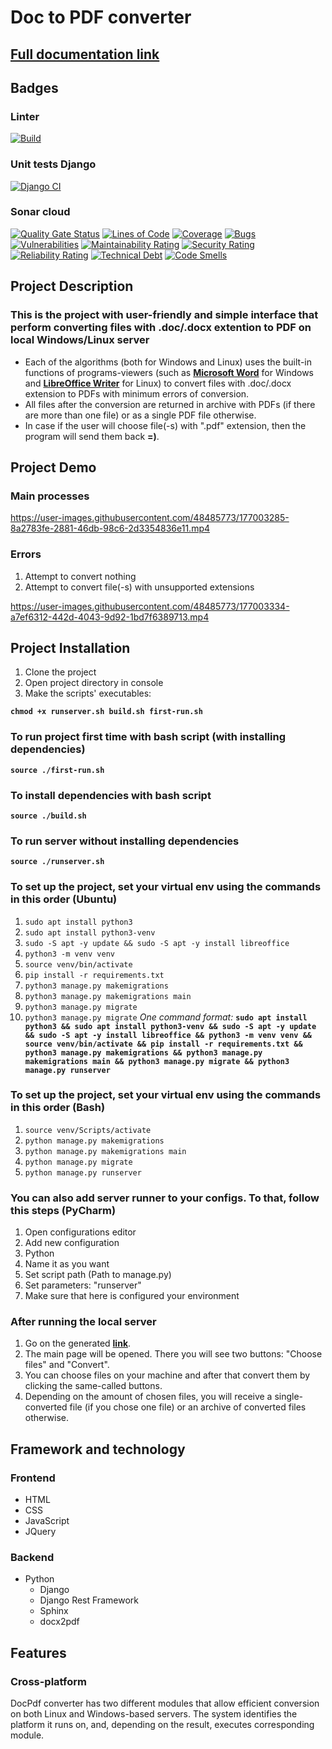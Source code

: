 # Doc to PDF converter
## [Full documentation link](https://innoswp.github.io/05-DocPdf-Converter/)

## Badges
### Linter
[![Build](https://github.com/InnoSWP/05-DocPdf-Converter/actions/workflows/build.yml/badge.svg)](https://github.com/InnoSWP/05-DocPdf-Converter/actions/workflows/build.yml)
### Unit tests Django
[![Django CI](https://github.com/InnoSWP/05-DocPdf-Converter/actions/workflows/django.yml/badge.svg)](https://github.com/InnoSWP/05-DocPdf-Converter/actions/workflows/django.yml)
### Sonar cloud
[![Quality Gate Status](https://sonarcloud.io/api/project_badges/measure?project=InnoSWP_05-DocPdf-Converter&metric=alert_status)](https://sonarcloud.io/summary/new_code?id=InnoSWP_05-DocPdf-Converter)
[![Lines of Code](https://sonarcloud.io/api/project_badges/measure?project=InnoSWP_05-DocPdf-Converter&metric=ncloc)](https://sonarcloud.io/summary/new_code?id=InnoSWP_05-DocPdf-Converter)
[![Coverage](https://sonarcloud.io/api/project_badges/measure?project=InnoSWP_05-DocPdf-Converter&metric=coverage)](https://sonarcloud.io/summary/new_code?id=InnoSWP_05-DocPdf-Converter)
[![Bugs](https://sonarcloud.io/api/project_badges/measure?project=InnoSWP_05-DocPdf-Converter&metric=bugs)](https://sonarcloud.io/summary/new_code?id=InnoSWP_05-DocPdf-Converter)
[![Vulnerabilities](https://sonarcloud.io/api/project_badges/measure?project=InnoSWP_05-DocPdf-Converter&metric=vulnerabilities)](https://sonarcloud.io/summary/new_code?id=InnoSWP_05-DocPdf-Converter)
[![Maintainability Rating](https://sonarcloud.io/api/project_badges/measure?project=InnoSWP_05-DocPdf-Converter&metric=sqale_rating)](https://sonarcloud.io/summary/new_code?id=InnoSWP_05-DocPdf-Converter)
[![Security Rating](https://sonarcloud.io/api/project_badges/measure?project=InnoSWP_05-DocPdf-Converter&metric=security_rating)](https://sonarcloud.io/summary/new_code?id=InnoSWP_05-DocPdf-Converter)
[![Reliability Rating](https://sonarcloud.io/api/project_badges/measure?project=InnoSWP_05-DocPdf-Converter&metric=reliability_rating)](https://sonarcloud.io/summary/new_code?id=InnoSWP_05-DocPdf-Converter)
[![Technical Debt](https://sonarcloud.io/api/project_badges/measure?project=InnoSWP_05-DocPdf-Converter&metric=sqale_index)](https://sonarcloud.io/summary/new_code?id=InnoSWP_05-DocPdf-Converter)
[![Code Smells](https://sonarcloud.io/api/project_badges/measure?project=InnoSWP_05-DocPdf-Converter&metric=code_smells)](https://sonarcloud.io/summary/new_code?id=InnoSWP_05-DocPdf-Converter)

## Project Description
### This is the project with user-friendly and simple interface that perform converting files with .doc/.docx extention to PDF on local Windows/Linux server
* Each of the algorithms (both for Windows and Linux) uses the built-in functions of programs-viewers (such as [**Microsoft Word**](https://en.wikipedia.org/wiki/Microsoft_Word) for Windows and [**LibreOffice Writer**](https://en.wikipedia.org/wiki/LibreOffice_Writer) for Linux) to convert files with .doc/.docx extension to PDFs with minimum errors of conversion.
* All files after the conversion are returned in archive with PDFs (if there are more than one file) or as a single PDF file otherwise.
* In case if the user will choose file(-s) with ".pdf" extension, then the program will send them back **=)**.

## Project Demo
### Main processes
https://user-images.githubusercontent.com/48485773/177003285-8a2783fe-2881-46db-98c6-2d3354836e11.mp4

### Errors
1. Attempt to convert nothing
2. Attempt to convert file(-s) with unsupported extensions

https://user-images.githubusercontent.com/48485773/177003334-a7ef6312-442d-4043-9d92-1bd7f6389713.mp4

## Project Installation
1. Clone the project
2. Open project directory in console
3. Make the scripts' executables:

**`chmod +x runserver.sh build.sh first-run.sh`**

### To run project first time with bash script (with installing dependencies)
**`source ./first-run.sh`**

### To install dependencies with bash script
**`source ./build.sh`**

### To run server without installing dependencies
**`source ./runserver.sh`**


### To set up the project, set your virtual env using the commands in this order (Ubuntu)
1. `sudo apt install python3`
2. `sudo apt install python3-venv`
3. `sudo -S apt -y update && sudo -S apt -y install libreoffice`
4. `python3 -m venv venv`
5. `source venv/bin/activate`
6. `pip install -r requirements.txt`
7. `python3 manage.py makemigrations`
8. `python3 manage.py makemigrations main`
9. `python3 manage.py migrate`
10. `python3 manage.py migrate`
*One command format:*
**`sudo apt install python3 && sudo apt install python3-venv && sudo -S apt -y update && sudo -S apt -y install libreoffice && python3 -m venv venv && source venv/bin/activate && pip install -r requirements.txt && python3 manage.py makemigrations && python3 manage.py makemigrations main && python3 manage.py migrate && python3 manage.py runserver`**

### To set up the project, set your virtual env using the commands in this order (Bash)
1. `source venv/Scripts/activate`
2. `python manage.py makemigrations`
3. `python manage.py makemigrations main`
4. `python manage.py migrate`
5. `python manage.py runserver`

### You can also add server runner to your configs. To that, follow this steps (PyCharm)
1. Open configurations editor
2. Add new configuration
3. Python
4. Name it as you want
5. Set script path (Path to manage.py)
6. Set parameters: "runserver"
7. Make sure that here is configured your environment

### After running the local server
1. Go on the generated [**link**](http://127.0.0.1:8000/convert).
2. The main page will be opened. There you will see two buttons: "Choose files" and "Convert".
3. You can choose files on your machine and after that convert them by clicking the same-called buttons.
4. Depending on the amount of chosen files, you will receive a single-converted file (if you chose one file) or an archive of converted files otherwise.

## Framework and technology
### Frontend

- HTML
- CSS
- JavaScript
- JQuery

### Backend

- Python
  - Django
  - Django Rest Framework
  - Sphinx
  - docx2pdf

## Features
### Cross-platform
DocPdf converter has two different modules that allow efficient conversion on both Linux and Windows-based servers.
The system identifies the platform it runs on, and, depending on the result, executes corresponding module.
